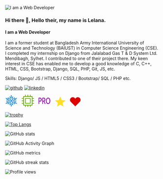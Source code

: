 ![I am a Web Developer](https://media-exp1.licdn.com/dms/image/D4E35AQH_A9sJ_68ggg/profile-framedphoto-shrink_400_400/0/1658252189667?e=1663786800&v=beta&t=LnV5JE7cG2-Uv71b1tpRqtI-hYrCIP8vW1n2TgPlDXc)


### Hi there 👋, Hello their, my name is Lelana.
#### I am a Web Developer


I am a former student at Bangladesh Army International University of Science and Technology (BAIUST) in Computer Science Engineering (CSE). I completed my internship on Django from Jalalabad Gas T & D System Ltd.  Mendibagh, Sylhet.  I contributed to one of their project there. My keen interest in CSE has enabled me to develop a good knowledge of C, C++, HTML, CSS, Bootstrap, Django, SQL, PHP, Git, JS, etc.

Skills: Django/ JS / HTML5 / CSS3 / Bootstrap/ SQL / PHP etc.



[<img src='https://cdn.jsdelivr.net/npm/simple-icons@3.0.1/icons/github.svg' alt='github' height='40'>](https://github.com/mstlelanakhatun)  [<img src='https://cdn.jsdelivr.net/npm/simple-icons@3.0.1/icons/linkedin.svg' alt='linkedin' height='40'>](https://www.linkedin.com/in/mstlelanakhatun/)  

<a href='https://archiveprogram.github.com/'><img src='https://raw.githubusercontent.com/acervenky/animated-github-badges/master/assets/acbadge.gif' width='40' height='40'></a> <a href='https://docs.github.com/en/developers'><img src='https://raw.githubusercontent.com/acervenky/animated-github-badges/master/assets/devbadge.gif' width='40' height='40'></a> <a href='https://github.com/pricing'><img src='https://raw.githubusercontent.com/acervenky/animated-github-badges/master/assets/pro.gif' width='40' height='40'></a> <a href='https://stars.github.com/'><img src='https://raw.githubusercontent.com/acervenky/animated-github-badges/master/assets/starbadge.gif' width='35' height='35'></a> <a href='https://docs.github.com/en/github/supporting-the-open-source-community-with-github-sponsors'><img src='https://raw.githubusercontent.com/acervenky/animated-github-badges/master/assets/sponsorbadge.gif' width='35' height='35'></a> 

[![trophy](https://github-profile-trophy.vercel.app/?username=mstlelanakhatun)](https://github.com/ryo-ma/github-profile-trophy)

[![Top Langs](https://github-readme-stats.vercel.app/api/top-langs/?username=mstlelanakhatun)](https://github.com/anuraghazra/github-readme-stats)

![GitHub stats](https://github-readme-stats.vercel.app/api?username=mstlelanakhatun&show_icons=true&count_private=true)  

![GitHub Activity Graph](https://activity-graph.herokuapp.com/graph?username=mstlelanakhatun)  

![GitHub metrics](https://metrics.lecoq.io/mstlelanakhatun)  

![GitHub streak stats](https://github-readme-streak-stats.herokuapp.com/?user=mstlelanakhatun)  

![Profile views](https://gpvc.arturio.dev/mstlelanakhatun)  
